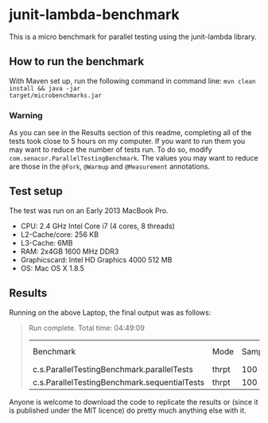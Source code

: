 junit-lambda-benchmark
======================

This is a micro benchmark for parallel testing using the junit-lambda library.

How to run the benchmark
------------------------

With Maven set up, run the following command in command line:
<code>mvn clean install && java -jar target/microbenchmarks.jar</code>

### Warning ###
As you can see in the Results section of this readme, completing all of the tests took close to 5 hours on my computer.
If you want to run them you may want to reduce the number of tests run.
To do so, modify ```com.senacor.ParallelTestingBenchmark```.
The values you may want to reduce are those in the ```@Fork```, ```@Warmup``` and ```@Measurement``` annotations.

Test setup
----------

The test was run on an Early 2013 MacBook Pro.

- CPU: 2.4 GHz Intel Core i7 (4 cores, 8 threads)
- L2-Cache/core: 256 KB
- L3-Cache: 6MB
- RAM: 2x4GB 1600 MHz DDR3
- Graphicscard: Intel HD Graphics 4000 512 MB
- OS: Mac OS X 1.8.5

Results
-------

Running on the above Laptop, the final output was as follows:

> Run complete. Total time: 04:49:09
> 
> <table>
>	<tr>
>		<td>Benchmark</td>
>		<td>Mode</td>
>		<td>Samples</td>
>		<td>Mean</td>
>		<td>Mean error</td>
>		<td>Units</td>
>	</tr><tr>
>		<td>c.s.ParallelTestingBenchmark.parallelTests</td>
>		<td>thrpt</td>
>		<td>100</td>
>		<td>8,811</td>
>		<td>0,022</td>
>		<td>ops/min</td>
>	</tr><tr>
>		<td>c.s.ParallelTestingBenchmark.sequentialTests</td>
>		<td>thrpt</td>
>		<td>100</td>
>		<td>4,103</td>
>		<td>0,006</td>
>		<td>ops/min</td>
>	</tr>
> </table>

Anyone is welcome to download the code to replicate the results or (since it is published under the MIT licence) do pretty much anything else with it.
